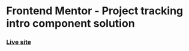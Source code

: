 # Frontend Mentor - Project tracking intro component solution
### [Live site](https://frolicking-baklava-c7f740.netlify.app)
